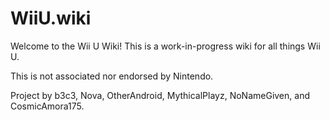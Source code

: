 # WiiU.wiki
Welcome to the Wii U Wiki! This is a work-in-progress wiki for all things Wii U.

This is not associated nor endorsed by Nintendo.

Project by b3c3, Nova, OtherAndroid, MythicalPlayz, NoNameGiven, and CosmicAmora175.
